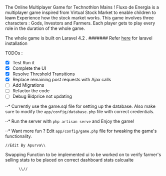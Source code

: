 The Online Multiplayer Game for Technothlon Mains !
Fluxo de Energia is a multiplayer game inspired from Virtual Stock Market to enable children to ~~learn~~ Experience how the stock market works.
This game involves three characters : Gods, Investors and Farmers. Each player gets to play every role in the duration of the whole game.

The whole game is built on Laravel 4.2 . 
####### Refer <a href="https://laravel.com/docs/4.2/installation"> here</a> for laravel installation

TODOs : 
- [x] Test Run it
- [x] Complete the UI
- [x] Resolve Threshold Transitions
- [x] Replace remaining post requests with Ajax calls
- [ ] Add Migrations
- [ ] Refactor the code
- [ ] Debug Bidprice not updating

⋅⋅* Currently use the game.sql file for setting up the database. Also make sure to modify the `app/config/database.php` file with correct credentials.

⋅⋅*  Run the server with 
		`php artisan serve`
	and Enjoy the game!

⋅⋅* Want more fun ?
	Edit `app/config/game.php` file for tweaking the game's functionality.


	//Edit By Apurva\\
Swapping Function to be implemented
ui to be worked on
to verify farmer's selling
stats to be placed on correct dashboard
stats calcualte

	      \\//